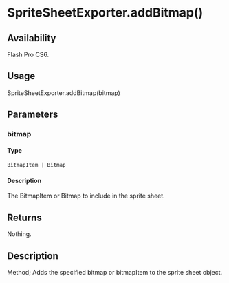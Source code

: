 # SpriteSheetExporter.addBitmap()

## Availability

Flash Pro CS6.

## Usage

SpriteSheetExporter.addBitmap(bitmap)

## Parameters

### **bitmap**

#### Type

```typescript
BitmapItem | Bitmap
```

#### Description

The BitmapItem or Bitmap to include in the sprite sheet.

## Returns

Nothing.

## Description

Method; Adds the specified bitmap or bitmapItem to the sprite sheet object.
